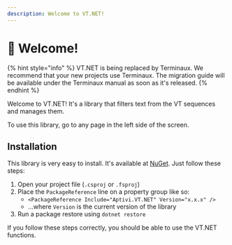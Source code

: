 ```yaml
---
description: Welcome to VT.NET!
---
```


# 👋 Welcome!

{% hint style="info" %}
VT.NET is being replaced by Terminaux. We recommend that your new projects use Terminaux. The migration guide will be available under the Terminaux manual as soon as it's released.
{% endhint %}

Welcome to VT.NET! It's a library that filters text from the VT sequences and manages them.

To use this library, go to any page in the left side of the screen.

## Installation

This library is very easy to install. It's available at [NuGet](https://www.nuget.org/packages/Aptivi.VT.NET/). Just follow these steps:

1. Open your project file (`.csproj` or `.fsproj`)
2. Place the `PackageReference` line on a property group like so:
   * `<PackageReference Include="Aptivi.VT.NET" Version="x.x.x" />`
   * ...where `Version` is the current version of the library
3. Run a package restore using `dotnet restore`

If you follow these steps correctly, you should be able to use the VT.NET functions.

